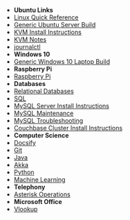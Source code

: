 - **Ubuntu Links**
 - [Linux Quick Reference](/operating_systems/ubuntu/linux_notes)
 - [Generic Ubuntu Server Build](/operating_systems/ubuntu/server_build)
 - [KVM Install Instructions](/operating_systems/ubuntu/package_install/kvm_install)
 - [KVM Notes](/operating_systems/ubuntu/package_operations/kvm_notes)
 - [journalctl](/operating_systems/ubuntu/package_operations/journalctl) 
- **Windows 10**
 - [Generic Windows 10 Laptop Build](/operating_systems/windows/windows_laptop_build) 
- **Raspberry Pi**
 - [Raspberry Pi](/operating_systems/raspberry_pi/) 
- **Databases**
 - [Relational Databases](/databases/relational_databases/)
 - [SQL](/databases/relational_databases/sql)
 - [MySQL Server Install Instructions](/databases/mysql/mysql_install)
 - [MySQL Maintenance](/databases/mysql/mysql_maintenance)
 - [MySQL Troubleshooting](/databases/mysql/mysql_troubleshooting)
 - [Couchbase Cluster Install Instructions](/databases/couchbase/couchbase_install)
- **Computer Science**
 - [Docsify](/learn_to_code/docsify/)
 - [Git](/learn_to_code/git/)
 - [Java](/learn_to_code/java/)
 - [Akka](/learn_to_code/java/akka/)
 - [Python](/learn_to_code/python/)
 - [Machine Learning](/learn_to_code/machine_learning/)  
- **Telephony**
 - [Asterisk Operations](/telephony/asterisk) 
- **Microsoft Office**
 - [Vlookup](/office/excel_vlookup)
